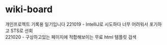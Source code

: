 # wiki-board
개인프로젝트 기록용 일기입니다
221019 - IntelliJ로 시도하다 너무 어려워서 포기하고 STS로 선회    
221020 - 구상하고있는 페이지에 적합해보이는 무료 html 템플릿 검색   
